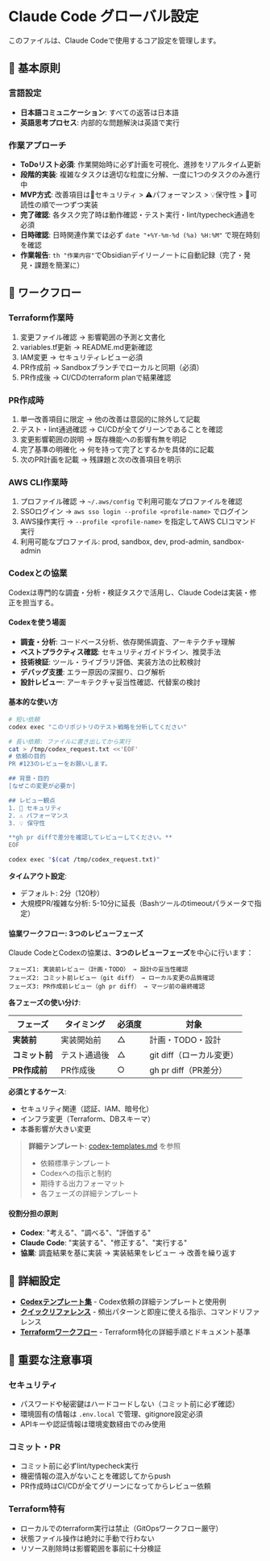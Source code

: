 # Claude Code グローバル設定

このファイルは、Claude Codeで使用するコア設定を管理します。

## 🎯 基本原則

### 言語設定
- **日本語コミュニケーション**: すべての返答は日本語
- **英語思考プロセス**: 内部的な問題解決は英語で実行

### 作業アプローチ
- **ToDoリスト必須**: 作業開始時に必ず計画を可視化、進捗をリアルタイム更新
- **段階的実装**: 複雑なタスクは適切な粒度に分解、一度に1つのタスクのみ進行中
- **MVP方式**: 改善項目は🚨セキュリティ > ⚠️パフォーマンス > 💡保守性 > 📝可読性の順で一つずつ実装
- **完了確認**: 各タスク完了時は動作確認・テスト実行・lint/typecheck通過を必須
- **日時確認**: 日時関連作業では必ず `date "+%Y-%m-%d (%a) %H:%M"` で現在時刻を確認
- **作業報告**: `th "作業内容"`でObsidianデイリーノートに自動記録（完了・発見・課題を簡潔に）

## 🔄 ワークフロー

### Terraform作業時
1. 変更ファイル確認 → 影響範囲の予測と文書化
2. variables.tf更新 → README.md更新確認  
3. IAM変更 → セキュリティレビュー必須
4. PR作成前 → Sandboxブランチでローカルと同期（必須）
5. PR作成後 → CI/CDのterraform planで結果確認

### PR作成時
1. 単一改善項目に限定 → 他の改善は意図的に除外して記載
2. テスト・lint通過確認 → CI/CDが全てグリーンであることを確認
3. 変更影響範囲の説明 → 既存機能への影響有無を明記
4. 完了基準の明確化 → 何を持って完了とするかを具体的に記載
5. 次のPR計画を記載 → 残課題と次の改善項目を明示

### AWS CLI作業時
1. プロファイル確認 → `~/.aws/config` で利用可能なプロファイルを確認
2. SSOログイン → `aws sso login --profile <profile-name>` でログイン
3. AWS操作実行 → `--profile <profile-name>` を指定してAWS CLIコマンド実行
4. 利用可能なプロファイル: prod, sandbox, dev, prod-admin, sandbox-admin

### Codexとの協業

Codexは専門的な調査・分析・検証タスクで活用し、Claude Codeは実装・修正を担当する。

#### Codexを使う場面
- **調査・分析**: コードベース分析、依存関係調査、アーキテクチャ理解
- **ベストプラクティス確認**: セキュリティガイドライン、推奨手法
- **技術検証**: ツール・ライブラリ評価、実装方法の比較検討
- **デバッグ支援**: エラー原因の深掘り、ログ解析
- **設計レビュー**: アーキテクチャ妥当性確認、代替案の検討

#### 基本的な使い方

```bash
# 短い依頼
codex exec "このリポジトリのテスト戦略を分析してください"

# 長い依頼: ファイルに書き出してから実行
cat > /tmp/codex_request.txt <<'EOF'
# 依頼の目的
PR #123のレビューをお願いします。

## 背景・目的
[なぜこの変更が必要か]

## レビュー観点
1. 🚨 セキュリティ
2. ⚠️ パフォーマンス
3. 💡 保守性

**gh pr diffで差分を確認してレビューしてください。**
EOF

codex exec "$(cat /tmp/codex_request.txt)"
```

**タイムアウト設定**:
- デフォルト: 2分（120秒）
- 大規模PR/複雑な分析: 5-10分に延長（Bashツールのtimeoutパラメータで指定）

#### 協業ワークフロー: 3つのレビューフェーズ

Claude CodeとCodexの協業は、**3つのレビューフェーズ**を中心に行います：

```
フェーズ1: 実装前レビュー（計画・TODO） → 設計の妥当性確認
フェーズ2: コミット前レビュー（git diff） → ローカル変更の品質確認
フェーズ3: PR作成前レビュー（gh pr diff） → マージ前の最終確認
```

**各フェーズの使い分け**:

| フェーズ | タイミング | 必須度 | 対象 |
|---------|-----------|--------|------|
| **実装前** | 実装開始前 | △ | 計画・TODO・設計 |
| **コミット前** | テスト通過後 | △ | git diff（ローカル変更） |
| **PR作成前** | PR作成後 | ○ | gh pr diff（PR差分） |

**必須とするケース**:
- セキュリティ関連（認証、IAM、暗号化）
- インフラ変更（Terraform、DBスキーマ）
- 本番影響が大きい変更

> **詳細テンプレート**: [codex-templates.md](codex-templates.md) を参照
> - 依頼標準テンプレート
> - Codexへの指示と制約
> - 期待する出力フォーマット
> - 各フェーズの詳細テンプレート

#### 役割分担の原則
- **Codex**: "考える"、"調べる"、"評価する"
- **Claude Code**: "実装する"、"修正する"、"実行する"
- **協業**: 調査結果を基に実装 → 実装結果をレビュー → 改善を繰り返す

## 🔗 詳細設定

- **[Codexテンプレート集](codex-templates.md)** - Codex依頼の詳細テンプレートと使用例
- **[クイックリファレンス](quick-reference.md)** - 頻出パターンと即座に使える指示、コマンドリファレンス
- **[Terraformワークフロー](terraform-workflow.md)** - Terraform特化の詳細手順とドキュメント基準

## 📝 重要な注意事項

### セキュリティ
- パスワードや秘密鍵はハードコードしない（コミット前に必ず確認）
- 環境固有の情報は `.env.local` で管理、gitignore設定必須
- APIキーや認証情報は環境変数経由でのみ使用

### コミット・PR
- コミット前に必ずlint/typecheck実行
- 機密情報の混入がないことを確認してからpush
- PR作成時はCI/CDが全てグリーンになってからレビュー依頼

### Terraform特有
- ローカルでのterraform実行は禁止（GitOpsワークフロー厳守）
- 状態ファイル操作は絶対に手動で行わない
- リソース削除時は影響範囲を事前に十分検証